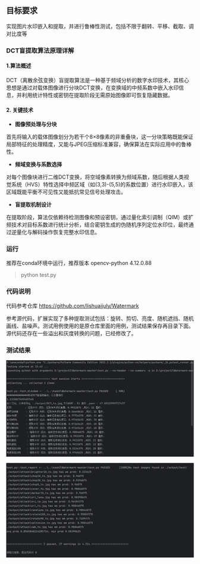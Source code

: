 ## 目标要求

实现图片水印嵌入和提取，并进行鲁棒性测试，包括不限于翻转、平移、截取、调对比度等

### DCT盲提取算法原理详解

#### 1.算法概述
DCT（离散余弦变换）盲提取算法是一种基于频域分析的数字水印技术，其核心思想是通过对载体图像进行分块DCT变换，在变换域的中频系数中嵌入水印信息，并利用统计特性或密钥在提取阶段无需原始图像即可恢复隐藏数据。



#### 2. 关键技术

  - **图像预处理与分块**

首先将输入的载体图像划分为若干个8×8像素的非重叠块，这一分块策略既能保证局部特征的处理精度，又能与JPEG压缩标准兼容，确保算法在实际应用中的鲁棒性。
  - **频域变换与系数选择**

对每个图像块进行二维DCT变换，将空域像素转换为频域系数，随后根据人类视觉系统（HVS）特性选择中频区域（如(3,3)-(5,5)的系数位置）进行水印嵌入，该区域既能平衡不可见性又能抵抗常见信号处理攻击。 
  - **盲提取机制设计**

在提取阶段，算法仅依赖待检测图像和预设密钥，通过量化索引调制（QIM）或扩频技术对目标系数进行统计分析，结合密钥生成的伪随机序列定位水印位，最终通过逆量化与解码操作恢复完整水印信息。

### 运行
推荐在conda环境中运行，推荐版本 opencv-python	4.12.0.88

> python test.py

### 代码说明

代码参考仓库
https://github.com/lishuaijuly/Watermark

参考源代码，扩展实现了多种提取测试包括：旋转、剪切、亮度、随机遮挡、随机画线、盐噪声。测试用例使用的是原仓库里面的用例，测试结果保存再目录下面。源代码还存在一些溢出和灰度转换的问题，已经修改了。

### **测试结果**

![image7.png](https://github.com/eterna1ove1/luojiayu_202200460142/blob/main/images/image7.png?raw=true)

![image6.png](https://github.com/eterna1ove1/luojiayu_202200460142/blob/main/images/image6.png?raw=true)
